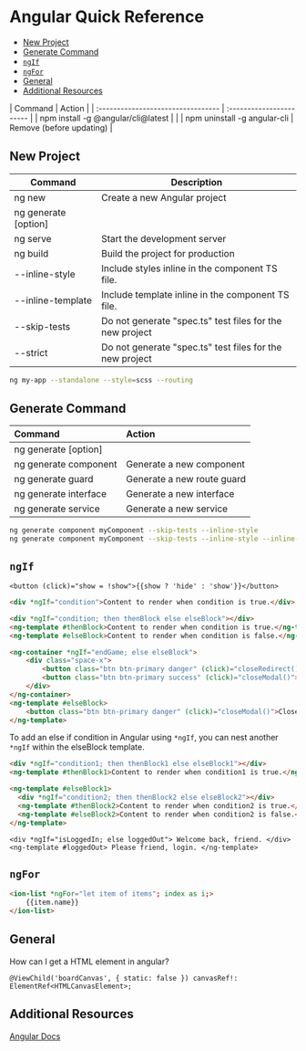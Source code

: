 # Angular Quick Reference

<!-- TOC -->

- [New Project](#new-project)
- [Generate Command](#generate-command)
- [`ngIf`](#ngif)
- [`ngFor`](#ngfor)
- [General](#general)
- [Additional Resources](#additional-resources)

<!-- /TOC -->

<code-first-col></code-first-col>
| Command                            | Action                   |
| :--------------------------------- | :----------------------- |
| npm install -g @angular/cli@latest |                          |
| npm uninstall -g angular-cli       | Remove (before updating) |


<a id="markdown-new-project" name="new-project"></a>

## New Project
<code-first-col></code-first-col>

| Command               | Description                                              |
| --------------------- | -------------------------------------------------------- |
| ng new <project-name> | Create a new Angular project                             |
| ng generate [option]  |                                                          |
| ng serve              | Start the development server                             |
| ng build              | Build the project for production                         |
| --inline-style        | Include styles inline in the component TS file.          |
| --inline-template     | Include template inline in the component TS file.        |
| --skip-tests          | Do not generate "spec.ts" test files for the new project |
| --strict              | Do not generate "spec.ts" test files for the new project |

```bash +torchlight-bash
ng my-app --standalone --style=scss --routing
```

<a id="markdown-generate-command" name="generate-command"></a>

## Generate Command

| Command                                | Action                     |
| :------------------------------------- | :------------------------- |
| ng generate [option]                   |                            |
| ng generate component <component-name> | Generate a new component   |
| ng generate guard <guard-name>         | Generate a new route guard |
| ng generate interface <interface-name> | Generate a new interface   |
| ng generate service <service-name>     | Generate a new service     |

```bash +torchlight-bash
ng generate component myComponent --skip-tests --inline-style
ng generate component myComponent --skip-tests --inline-style --inline-template --flat
```

<a id="markdown-ngif" name="ngif"></a>

## `ngIf`

    <button (click)="show = !show">{{show ? 'hide' : 'show'}}</button>

```html
<div *ngIf="condition">Content to render when condition is true.</div>
```

```html
<div *ngIf="condition; then thenBlock else elseBlock"></div>
<ng-template #thenBlock>Content to render when condition is true.</ng-template>
<ng-template #elseBlock>Content to render when condition is false.</ng-template>
```

```html
<ng-container *ngIf="endGame; else elseBlock">
    <div class="space-x">
        <button class="btn btn-primary danger" (click)="closeRedirect()">Yes</button>
        <button class="btn btn-primary success" (click)="closeModal()">No</button>
    </div>
</ng-container>
<ng-template #elseBlock>
    <button class="btn btn-primary danger" (click)="closeModal()">Close</button>
</ng-template>
```

To add an else if condition in Angular using `*ngIf`, you can nest another `*ngIf` within the
elseBlock template.

```html
<div *ngIf="condition1; then thenBlock1 else elseBlock1"></div>
<ng-template #thenBlock1>Content to render when condition1 is true.</ng-template>

<ng-template #elseBlock1>
  <div *ngIf="condition2; then thenBlock2 else elseBlock2"></div>
  <ng-template #thenBlock2>Content to render when condition2 is true.</ng-template>
  <ng-template #elseBlock2>Content to render when condition2 is false.</ng-template>
</ng-template>
```

    <div *ngIf="isLoggedIn; else loggedOut"> Welcome back, friend. </div>
    <ng-template #loggedOut> Please friend, login. </ng-template>

<a id="markdown-ngfor" name="ngfor"></a>

## `ngFor`

```html
<ion-list *ngFor="let item of items"; index as i;>
    {{item.name}}
</ion-list>
```

<a id="markdown-general" name="general"></a>

## General

How can I get a HTML element in angular?

    @ViewChild('boardCanvas', { static: false }) canvasRef!: ElementRef<HTMLCanvasElement>;

<a id="markdown-additional-resources" name="additional-resources"></a>

## Additional Resources

<a href="https://angular.io/docs" target="blank">Angular Docs</a>
